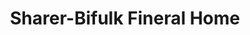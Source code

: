 ---
title: "Sharer-Bifulk Fineral Home"
url: /albany/sharer-bifulk-fineral-home/
shop: funeral directors
---